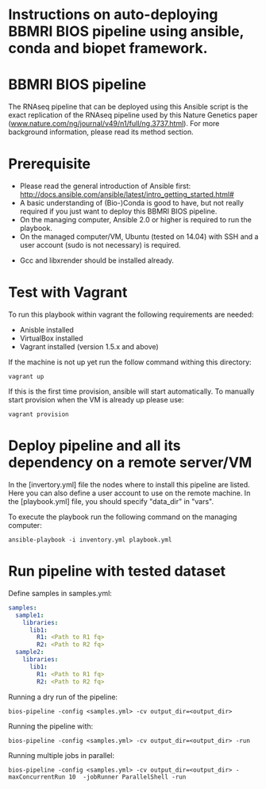 Instructions on auto-deploying BBMRI BIOS pipeline using ansible, conda and biopet framework.
==============

BBMRI BIOS pipeline
=====
The RNAseq pipeline that can be deployed using this Ansible script is the exact replication of the RNAseq pipeline used by this Nature Genetics paper (www.nature.com/ng/journal/v49/n1/full/ng.3737.html). For more background information, please read its method section.

Prerequisite
=====
* Please read the general introduction of Ansible first: http://docs.ansible.com/ansible/latest/intro_getting_started.html#
* A basic understanding of (Bio-)Conda is good to have, but not really required if you just want to deploy this BBMRI BIOS pipeline.
* On the managing computer, Ansible 2.0 or higher is required to run the playbook. 
* On the managed computer/VM, Ubuntu (tested on 14.04) with SSH and a user account (sudo is not necessary) is required.
 - Gcc and libxrender should be installed already.

Test with Vagrant
=====

To run this playbook within vagrant the following requirements are needed:
- Anisble installed
- VirtualBox installed
- Vagrant installed (version 1.5.x and above)

If the machine is not up yet run the follow command withing this directory:
```
vagrant up
```

If this is the first time provision, ansible will start automatically. To manually start provision when the VM is already up please use:
```
vagrant provision
```

Deploy pipeline and all its dependency on a remote server/VM
=====

In the [invertory.yml] file the nodes where to install this pipeline are listed. Here you can also define a user account to use on the remote machine. In the [playbook.yml] file, you should specify "data_dir" in "vars".

To execute the playbook run the following command on the managing computer:
```
ansible-playbook -i inventory.yml playbook.yml
```

Run pipeline with tested dataset
=====

Define samples in samples.yml:
``` yaml
samples:
  sample1:
    libraries:
      lib1:
        R1: <Path to R1 fq>
        R2: <Path to R2 fq>
  sample2:
    libraries:
      lib1:
        R1: <Path to R1 fq>
        R2: <Path to R2 fq>

```

Running a dry run of the pipeline:
```
bios-pipeline -config <samples.yml> -cv output_dir=<output_dir>
```

Running the pipeline with:
```
bios-pipeline -config <samples.yml> -cv output_dir=<output_dir> -run
```

Running multiple jobs in parallel:
```
bios-pipeline -config <samples.yml> -cv output_dir=<output_dir> -maxConcurrentRun 10  -jobRunner ParallelShell -run
```
